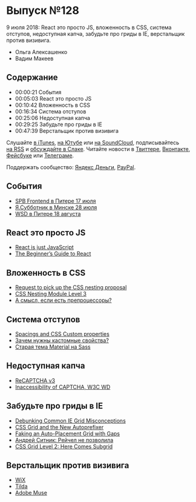 # Выпуск №128

9 июля 2018: React это просто JS, вложенность в CSS, система отступов, недоступная капча, забудьте про гриды в IE, верстальщик против визивига.

- Ольга Алексашенко
- Вадим Макеев

## Содержание

- 00:00:21 События
- 00:05:03 React это просто JS
- 00:10:42 Вложенность в CSS
- 00:16:34 Система отступов
- 00:25:06 Недоступная капча
- 00:29:25 Забудьте про гриды в IE
- 00:47:39 Верстальщик против визивига

Слушайте [в iTunes](https://itunes.apple.com/podcast/id1080500016), [на Ютубе](https://www.youtube.com/playlist?list=PLMBnwIwFEFHcwuevhsNXkFTcadeX5R1Go) или [на SoundCloud](https://soundcloud.com/web-standards), подписывайтесь [на RSS](https://web-standards.ru/podcast/feed/) и [обсуждайте в Слаке](http://slack.web-standards.ru/). Читайте новости в [Твиттере](https://twitter.com/webstandards_ru), [Вконтакте](https://vk.com/webstandards_ru), [Фейсбуке](https://www.facebook.com/webstandardsru) или [Телеграме](https://t.me/webstandards_ru).

Поддержать сообщество: [Яндекс Деньги](https://money.yandex.ru/to/41001119329753), [PayPal](https://www.paypal.me/pepelsbey).

## События

- [SPB Frontend в Питере 17 июля](https://spb-frontend-events.timepad.ru/event/760041/)
- [Я.Субботник в Минске 28 июля](https://events.yandex.ru/events/yasubbotnik/28-jul-2018/)
- [WSD в Питере 18 августа](https://wsd.events/2018/08/18/)

## React это просто JS

- [React is just JavaScript](https://medium.com/p/88600553269c)
- [The Beginner’s Guide to React](https://egghead.io/courses/the-beginner-s-guide-to-react)

## Вложенность в CSS

- [Request to pick up the CSS nesting proposal](https://github.com/w3c/csswg-drafts/issues/2701)
- [CSS Nesting Module Level 3](https://tabatkins.github.io/specs/css-nesting/)
- [А смысл, если есть препроцессоры?](https://www.facebook.com/webstandardsru/photos/a.225960300805050.53253.101531286581286/1787318661335865/?type=3&comment_id=1787685937965804)

## Система отступов

- [Spacings and CSS Custom properties](https://medium.com/p/bdae00eaf3f1)
- [Зачем нужны кастомные свойства?](https://medium.com/p/b849b88c19cc)
- [Старая тема Material на Sass](https://github.com/shower/material/blob/v1.1.0/styles/_defaults.scss#L125-L147)

## Недоступная капча

- [ReCAPTCHA v3](https://developers.google.com/recaptcha/docs/v3)
- [Inaccessibility of CAPTCHA, W3C WD](https://www.w3.org/TR/turingtest/)

## Забудьте про гриды в IE

- [Debunking Common IE Grid Misconceptions](https://css-tricks.com/css-grid-in-ie-debunking-common-ie-grid-misconceptions/)
- [CSS Grid and the New Autoprefixer](https://css-tricks.com/css-grid-in-ie-css-grid-and-the-new-autoprefixer/)
- [Faking an Auto-Placement Grid with Gaps](https://css-tricks.com/css-grid-in-ie-faking-an-auto-placement-grid-with-gaps/)
- [Андрей Ситник: Рейчел не позволила](https://twitter.com/andrey_sitnik/status/1013795498891898881)
- [CSS Grid Level 2: Here Comes Subgrid](https://www.smashingmagazine.com/2018/07/css-grid-2/)

## Верстальщик против визивига

- [WiX](https://www.wix.com/)
- [Tilda](https://tilda.cc/ru/)
- [Adobe Muse](http://muse.adobe.com/)
